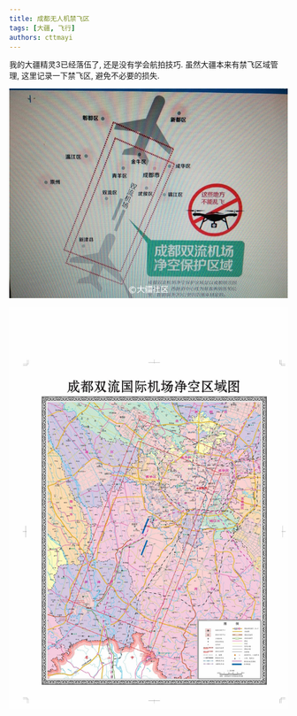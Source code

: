 ```yaml
---
title: 成都无人机禁飞区
tags: [大疆, 飞行]
authors: cttmayi
---
```


我的大疆精灵3已经落伍了, 还是没有学会航拍技巧.
虽然大疆本来有禁飞区域管理, 这里记录一下禁飞区, 避免不必要的损失.

![image](./image-11346495.png)


![image](./image-f3bdb0b1.png)